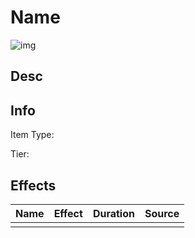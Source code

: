 # Name

![img]()

## Desc

## Info

Item Type:

Tier:

## Effects

| Name | Effect | Duration | Source |
| :--- | :----: | :------: | :----: |
|      |        |          |        |
